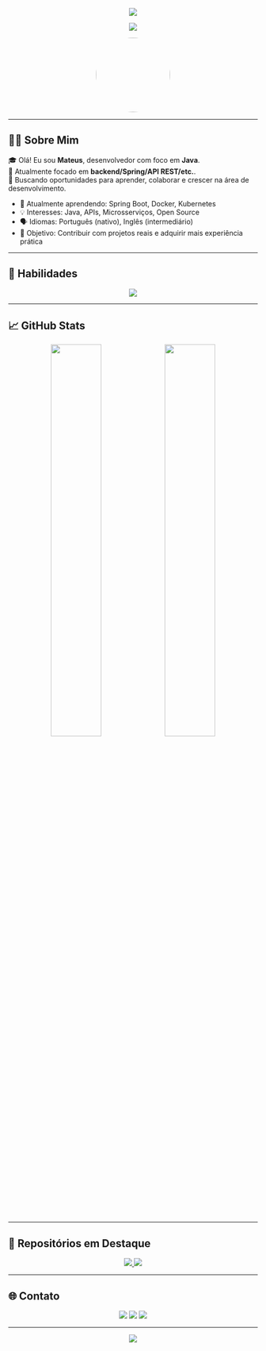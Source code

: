 <p align="center">
  <img src="https://capsule-render.vercel.app/api?type=waving&color=gradient&height=200&section=header&text=Olá,%20eu%20sou%20Mateus%20Nunes!&fontSize=40&fontColor=ffffff" />
</p>

<p align="center">
  <img src="https://readme-typing-svg.herokuapp.com?color=F7A800&size=25&center=true&vCenter=true&width=600&lines=Desenvolvedor+Java;Apaixonado+por+Tecnologia;Bem-vindo+ao+meu+perfil!" />
</p>

<p align="center">
  <a href="https://github.com/teusluv">
    <img src="https://avatars.githubusercontent.com/u/200270758?v=4" width="150" style="border-radius: 50%;" />
  </a>
</p>

---

## 👨‍💻 Sobre Mim

🎓 Olá! Eu sou **Mateus**, desenvolvedor com foco em **Java**.  
💼 Atualmente focado em **backend/Spring/API REST/etc.**.  
🚀 Buscando oportunidades para aprender, colaborar e crescer na área de desenvolvimento.

- 🌱 Atualmente aprendendo: Spring Boot, Docker, Kubernetes
- 💡 Interesses: Java, APIs, Microsserviços, Open Source
- 🗣️ Idiomas: Português (nativo), Inglês (intermediário)
- 🎯 Objetivo: Contribuir com projetos reais e adquirir mais experiência prática

---

## 🧠 Habilidades

<p align="center">
  <img src="https://skillicons.dev/icons?i=java,spring,hibernate,mysql,docker,git,linux,idea" />
</p>

---

## 📈 GitHub Stats

<p align="center">
  <img src="https://github-readme-stats.vercel.app/api?username=teusluv&show_icons=true&theme=tokyonight&hide_border=true" width="45%" />
  <img src="https://github-readme-streak-stats.herokuapp.com?user=teusluv&theme=tokyonight&hide_border=true" width="45%" />
</p>

---

## 📂 Repositórios em Destaque

<p align="center">
  <a href="https://github.com/teusluv/Faculdade.-1">
    <img src="https://github-readme-stats.vercel.app/api/pin/?username=teusluv&repo=Faculdade.-1&theme=tokyonight" />
  </a>
  <!-- Exemplo para adicionar mais repositórios, substitua os nomes abaixo -->
  <a href="https://github.com/teusluv/outro-repositorio">
    <img src="https://github-readme-stats.vercel.app/api/pin/?username=teusluv&repo=outro-repositorio&theme=tokyonight" />
  </a>
</p>

---

## 🌐 Contato

<p align="center">
  <a href="mailto:jmateus12326609@gmail.com"><img src="https://img.shields.io/badge/email-D14836?style=for-the-badge&logo=gmail&logoColor=white"/></a>
  <a href="https://www.linkedin.com/in/seu-linkedin"><img src="https://img.shields.io/badge/linkedin-0077B5?style=for-the-badge&logo=linkedin&logoColor=white"/></a>
  <a href="https://github.com/teusluv"><img src="https://img.shields.io/badge/github-100000?style=for-the-badge&logo=github&logoColor=white"/></a>
</p>

---

<!-- Rodapé decorativo -->
<p align="center">
  <img src="https://capsule-render.vercel.app/api?type=waving&color=gradient&height=120&section=footer"/>
</p>

